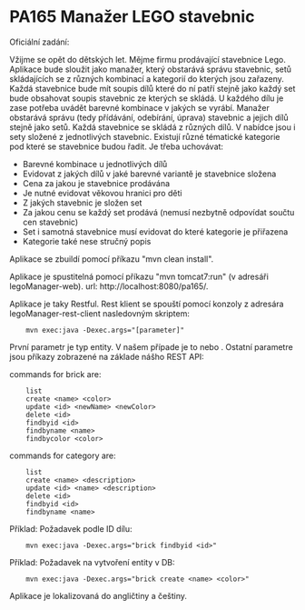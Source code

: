 PA165 Manažer LEGO stavebnic
============================
Oficiální zadání:

Vžijme se opět do dětských let. Mějme firmu prodávající stavebnice Lego.
Aplikace bude sloužit jako manažer, který obstarává správu stavebnic,
setů skládajících se z různých kombinací a kategorií do kterých jsou zařazeny. 
Každá stavebnice bude mít soupis dílů které do ní patří stejně jako
každý set bude obsahovat soupis stavebnic ze kterých se skládá.
U každého dílu je zase potřeba uvádět barevné kombinace v jakých se vyrábí.
Manažer obstarává správu (tedy přídávání, odebírání, úprava) stavebnic a jejich dílů stejně jako setů.
Každá stavebnice se skládá z různých dílů. V nabídce jsou i sety složené z jednotlivých stavebnic.
Existují různé tématické kategorie pod které se stavebnice budou řadit. Je třeba uchovávat:

- Barevné kombinace u jednotlivých dílů
- Evidovat z jakých dílů v jaké barevné variantě je stavebnice složena
- Cena za jakou je stavebnice prodávána
- Je nutné evidovat věkovou hranici pro děti
- Z jakých stavebnic je složen set
- Za jakou cenu se každý set prodává (nemusí nezbytně odpovídat součtu cen stavebnic)
- Set i samotná stavebnice musí evidovat do které kategorie je přiřazena
- Kategorie také nese stručný popis

Aplikace se zbuildí pomocí příkazu "mvn clean install".

Aplikace je spustitelná pomocí příkazu "mvn tomcat7:run" (v adresáři legoManager-web). 
url: http://localhost:8080/pa165/.

Aplikace je taky Restful. Rest klient se spouští pomocí konzoly z adresára legoManager-rest-client nasledovným skriptem:

        mvn exec:java -Dexec.args="[parameter]"

První parametr je typ entity. V našem případe je to <brick> nebo <category>. Ostatní parametre jsou příkazy zobrazené na základe nášho REST API:


commands for brick are:

        list                              
        create <name> <color>             
        update <id> <newName> <newColor>  
        delete <id>                       
        findbyid <id>                     
        findbyname <name>                 
        findbycolor <color>               

commands for category are:

        list                              
        create <name> <description>       
        update <id> <name> <description>  
        delete <id>                       
        findbyid <id>                     
        findbyname <name>                 
        
Příklad: 
Požadavek podle ID dílu: 

        mvn exec:java -Dexec.args="brick findbyid <id>"
        
Příklad: Požadavek na vytvoření entity v DB:

        mvn exec:java -Dexec.args="brick create <name> <color>"

Aplikace je lokalizovaná do angličtiny a češtiny.
